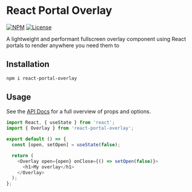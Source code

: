 # React Portal Overlay

[![NPM](https://img.shields.io/npm/v/react-portal-overlay)](https://www.npmjs.com/package/react-portal-overlay) [![License](https://img.shields.io/npm/l/react-portal-overlay)](https://github.com/seaneking/react-portal-overlay/blob/master/LICENSE.md)

A lightweight and performant fullscreen overlay component using React portals to render anywhere you need them to

## Installation

```sh
npm i react-portal-overlay
```

## Usage

See the [API Docs](https://madeleineostoja.github.io/react-portal-overlay/) for a full overview of props and options.

```js
import React, { useState } from 'react';
import { Overlay } from 'react-portal-overlay';

export default () => {
  const [open, setOpen] = useState(false);

  return (
    <Overlay open={open} onClose={() => setOpen(false)}>
      <h1>My overlay</h1>
    </Overlay>
  );
};
```
